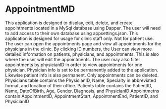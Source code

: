 # AppointmentMD
This application is designed to display, edit, delete, and create appointments located in a MySql database using Dapper.
The user will need to add access to their own database using appsettings.json.
This application is designed for usage for clinic staff only. Not for patient use.
The user can open the appointments page and view all appointments for the physicians in the clinic. By clicking ID numbers, the User can view
more detailed information on patients, physicians, and appointments. This is also where the user will edit the appointments.
The user may also filter appointments by physicianID in order to view appointments for one physician.
Physician info is set to be permanently added to the application. Likewise patient info is also permanent. Only appointments can be deleted.
Physicians table contains the PhysicianID, Name, Specialty in abbreviated format, and location of their office.
Patients table contains the PatientID, Name, DateOfBirth, Age, Gender, Diagnosis, and PhysicianID
Appointmetns contain AppointmentID, AppointmentStart, AppointmentEnd, PatientID, and PhysicianID
